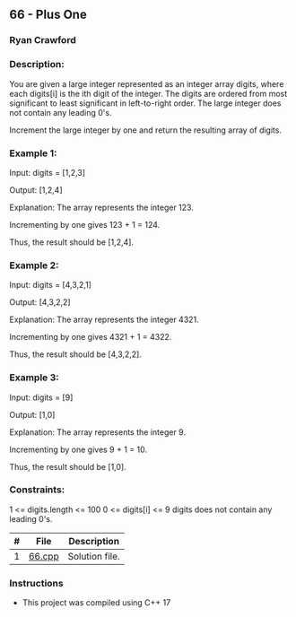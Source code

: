 ## 66 - Plus One
### Ryan Crawford
### Description: 


You are given a large integer represented as an integer array digits, where each digits[i] is the ith digit of the integer. The digits are ordered from most significant to least significant in left-to-right order. The large integer does not contain any leading 0's.

Increment the large integer by one and return the resulting array of digits.

### Example 1:

Input: digits = [1,2,3]

Output: [1,2,4]

Explanation: The array represents the integer 123.

Incrementing by one gives 123 + 1 = 124.

Thus, the result should be [1,2,4].

### Example 2:

Input: digits = [4,3,2,1]

Output: [4,3,2,2]

Explanation: The array represents the integer 4321.

Incrementing by one gives 4321 + 1 = 4322.

Thus, the result should be [4,3,2,2].

### Example 3:

Input: digits = [9]

Output: [1,0]

Explanation: The array represents the integer 9.

Incrementing by one gives 9 + 1 = 10.

Thus, the result should be [1,0].
 

### Constraints:

1 <= digits.length <= 100
0 <= digits[i] <= 9
digits does not contain any leading 0's.




|   #   | File                       | Description                                                |
| :---: | -------------------------- | ---------------------------------------------------------- |
|   1   | [66.cpp](./66.cpp)       | Solution file.                                             |

### Instructions

- This project was compiled using C++ 17

    
